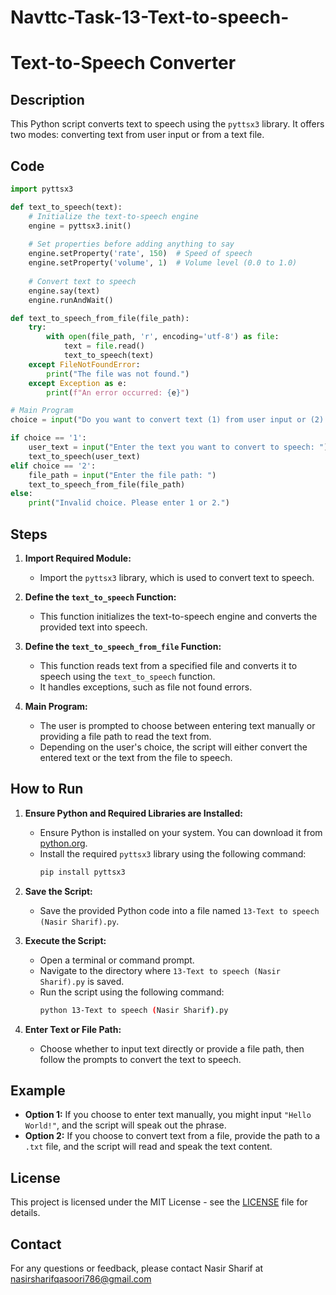 # Navttc-Task-13-Text-to-speech-

# Text-to-Speech Converter

## Description

This Python script converts text to speech using the `pyttsx3` library. It offers two modes: converting text from user input or from a text file.

## Code

```python
import pyttsx3

def text_to_speech(text):
    # Initialize the text-to-speech engine
    engine = pyttsx3.init()
    
    # Set properties before adding anything to say
    engine.setProperty('rate', 150)  # Speed of speech
    engine.setProperty('volume', 1)  # Volume level (0.0 to 1.0)
    
    # Convert text to speech
    engine.say(text)
    engine.runAndWait()

def text_to_speech_from_file(file_path):
    try:
        with open(file_path, 'r', encoding='utf-8') as file:
            text = file.read()
            text_to_speech(text)
    except FileNotFoundError:
        print("The file was not found.")
    except Exception as e:
        print(f"An error occurred: {e}")

# Main Program
choice = input("Do you want to convert text (1) from user input or (2) from a text file? Enter 1 or 2: ")

if choice == '1':
    user_text = input("Enter the text you want to convert to speech: ")
    text_to_speech(user_text)
elif choice == '2':
    file_path = input("Enter the file path: ")
    text_to_speech_from_file(file_path)
else:
    print("Invalid choice. Please enter 1 or 2.")
```

## Steps

1. **Import Required Module:**
   - Import the `pyttsx3` library, which is used to convert text to speech.

2. **Define the `text_to_speech` Function:**
   - This function initializes the text-to-speech engine and converts the provided text into speech.

3. **Define the `text_to_speech_from_file` Function:**
   - This function reads text from a specified file and converts it to speech using the `text_to_speech` function.
   - It handles exceptions, such as file not found errors.

4. **Main Program:**
   - The user is prompted to choose between entering text manually or providing a file path to read the text from.
   - Depending on the user's choice, the script will either convert the entered text or the text from the file to speech.

## How to Run

1. **Ensure Python and Required Libraries are Installed:**
   - Ensure Python is installed on your system. You can download it from [python.org](https://www.python.org/downloads/).
   - Install the required `pyttsx3` library using the following command:
     ```bash
     pip install pyttsx3
     ```

2. **Save the Script:**
   - Save the provided Python code into a file named `13-Text to speech (Nasir Sharif).py`.

3. **Execute the Script:**
   - Open a terminal or command prompt.
   - Navigate to the directory where `13-Text to speech (Nasir Sharif).py` is saved.
   - Run the script using the following command:
     ```bash
     python 13-Text to speech (Nasir Sharif).py
     ```

4. **Enter Text or File Path:**
   - Choose whether to input text directly or provide a file path, then follow the prompts to convert the text to speech.

## Example

- **Option 1:** If you choose to enter text manually, you might input `"Hello World!"`, and the script will speak out the phrase.
- **Option 2:** If you choose to convert text from a file, provide the path to a `.txt` file, and the script will read and speak the text content.

## License

This project is licensed under the MIT License - see the [LICENSE](LICENSE) file for details.

## Contact

For any questions or feedback, please contact Nasir Sharif at nasirsharifqasoori786@gmail.com
